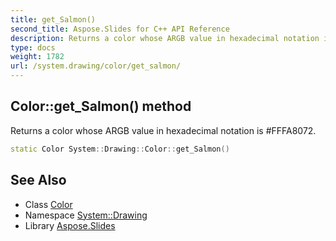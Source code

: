 ```yaml
---
title: get_Salmon()
second_title: Aspose.Slides for C++ API Reference
description: Returns a color whose ARGB value in hexadecimal notation is #FFFA8072.
type: docs
weight: 1782
url: /system.drawing/color/get_salmon/
---
```

## Color::get_Salmon() method


Returns a color whose ARGB value in hexadecimal notation is #FFFA8072.

```cpp
static Color System::Drawing::Color::get_Salmon()
```

## See Also

* Class [Color](../)
* Namespace [System::Drawing](../../)
* Library [Aspose.Slides](../../../)